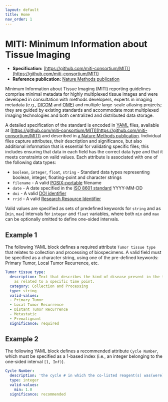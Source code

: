 ```yaml
---
layout: default
title: Home
nav_order: 1
---
```


# MITI: Minimum Information about Tissue Imaging

* **Specification:** [https://github.com/miti-consortium/MITI](https://github.com/miti-consortium/MITI)
* **Reference publication:** [Nature Methods publication](https://doi.org/10.1038/s41592-022-01415-4)

Minimum Information about Tissue Imaging (MITI) reporting guidelines comprise minimal metadata for highly multiplexed tissue images and were developed in consultation with methods developers, experts in imaging metadata (e.g., [DICOM](https://www.dicomstandard.org/) and [OME](https://www.openmicroscopy.org/)) and multiple large-scale atlasing projects; they are guided by existing standards and accommodate most multiplexed imaging technologies and both centralized and distributed data storage.

A detailed specification of the standard is encoded in [YAML](https://yaml.org/) files, available at [https://github.com/miti-consortium/MITI](https://github.com/miti-consortium/MITI) and described in [a Nature Methods publication](https://doi.org/10.1038/s41592-022-01415-4). Individual files capture attributes, their description and significance, but also additional information that is essential for validating specific files; this includes ensuring that data in each field has the correct data type and that it meets constraints on valid values. Each attribute is associated with one of the following data types:

* `boolean`, `integer`, `float`, `string` - Standard data types representing boolean, integer, floating-point and character strings
* `filename` - A valid [POSIX-portable](https://www.ibm.com/docs/en/zos/2.2.0?topic=locales-posix-portable-file-name-character-set) filename
* `date` - A date specified in the [ISO 8601 standard](https://www.iso.org/iso-8601-date-and-time-format.html) YYYY-MM-DD
* `doi` - A valid [DOI identifier](https://www.doi.org/)
* `rrid` - A valid [Research Resource Identifier](https://scicrunch.org/resources)

Valid values are specified as sets of predefined keywords for `string` and as [`min`, `max`] intervals for `integer` and `float` variables, where both `min` and `max` can be optionally omitted to define one-sided intervals.

## Example 1

The following YAML block defines a required attribute `Tumor tissue type` that relates to collection and processing of biospecimens. A valid field must be specified as a character string, using one of the pre-defined keywords: Primary Tumor, Local Tumor Recurrence, etc.

``` yaml
Tumor tissue type:
  description: Text that describes the kind of disease present in the tumor specimen
    as related to a specific time point.
  category: Collection and Processing
  type: string
  valid-values:
  - Primary Tumor
  - Local Tumor Recurrence
  - Distant Tumor Recurrence
  - Metastatic
  - Premalignant
  significance: required
```

## Example 2

The following YAML block defines a recommended attribute `Cycle Number`, which must be specified as a 1-based index (i.e., an integer belonging to the one-sided interval `[1, Inf)`).

``` yaml
Cycle Number:
  description: 'the cycle # in which the co-listed reagent(s) was(were) used'
  type: integer
  valid-values:
    min: 1.0
  significance: recommended
```
